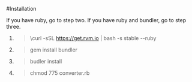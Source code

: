 #Installation


If you have ruby, go to step two.
If you have ruby and bundler, go to step three.

1. > \curl -sSL https://get.rvm.io | bash -s stable --ruby

2. > gem install bundler

3. > budler install

4. > chmod 775 converter.rb

